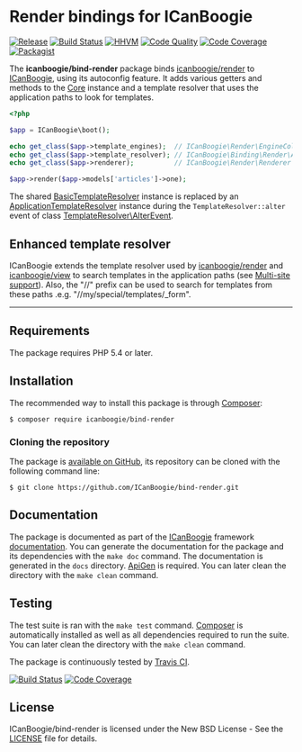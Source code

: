 # Render bindings for ICanBoogie

[![Release](https://img.shields.io/packagist/v/icanboogie/bind-render.svg)](https://packagist.org/packages/icanboogie/bind-render)
[![Build Status](https://img.shields.io/travis/ICanBoogie/bind-render/master.svg)](http://travis-ci.org/ICanBoogie/bind-render)
[![HHVM](https://img.shields.io/hhvm/icanboogie/bind-render.svg)](http://hhvm.h4cc.de/package/icanboogie/bind-render)
[![Code Quality](https://img.shields.io/scrutinizer/g/ICanBoogie/bind-render/master.svg)](https://scrutinizer-ci.com/g/ICanBoogie/bind-render)
[![Code Coverage](https://img.shields.io/coveralls/ICanBoogie/bind-render/master.svg)](https://coveralls.io/r/ICanBoogie/bind-render)
[![Packagist](https://img.shields.io/packagist/dt/icanboogie/bind-render.svg)](https://packagist.org/packages/icanboogie/bind-render)

The **icanboogie/bind-render** package binds [icanboogie/render][] to [ICanBoogie][], using its
autoconfig feature. It adds various getters and methods to the [Core][] instance and a template
resolver that uses the application paths to look for templates.

```php
<?php

$app = ICanBoogie\boot();

echo get_class($app->template_engines);  // ICanBoogie\Render\EngineCollection
echo get_class($app->template_resolver); // ICanBoogie\Binding\Render\ApplicationTemplateResolver
echo get_class($app->renderer);          // ICanBoogie\Render\Renderer

$app->render($app->models['articles']->one);
```

The shared [BasicTemplateResolver][] instance is replaced by an [ApplicationTemplateResolver][]
instance during the `TemplateResolver::alter` event of class [TemplateResolver\AlterEvent].





## Enhanced template resolver

ICanBoogie extends the template resolver used by [icanboogie/render][] and [icanboogie/view][]
to search templates in the application paths (see [Multi-site support](https://github.com/ICanBoogie/ICanBoogie#multi-site-support)).
Also, the "//" prefix can be used to search for templates from these paths .e.g.
"//my/special/templates/_form".





----------





## Requirements

The package requires PHP 5.4 or later.





## Installation

The recommended way to install this package is through [Composer](http://getcomposer.org/):

```
$ composer require icanboogie/bind-render
```





### Cloning the repository

The package is [available on GitHub](https://github.com/ICanBoogie/bind-render), its repository can be
cloned with the following command line:

	$ git clone https://github.com/ICanBoogie/bind-render.git





## Documentation

The package is documented as part of the [ICanBoogie](http://icanboogie.org/) framework
[documentation](http://icanboogie.org/docs/). You can generate the documentation for the package
and its dependencies with the `make doc` command. The documentation is generated in the `docs`
directory. [ApiGen](http://apigen.org/) is required. You can later clean the directory with
the `make clean` command.





## Testing

The test suite is ran with the `make test` command. [Composer](http://getcomposer.org/) is
automatically installed as well as all dependencies required to run the suite. You can later
clean the directory with the `make clean` command.

The package is continuously tested by [Travis CI](http://about.travis-ci.org/).

[![Build Status](https://img.shields.io/travis/ICanBoogie/bind-render/master.svg)](https://travis-ci.org/ICanBoogie/bind-render)
[![Code Coverage](https://img.shields.io/coveralls/ICanBoogie/bind-render/master.svg)](https://coveralls.io/r/ICanBoogie/bind-render)





## License

ICanBoogie/bind-render is licensed under the New BSD License - See the [LICENSE](LICENSE) file for details.





[icanboogie/module]: https://github.com/ICanBoogie/Module
[icanboogie/render]: https://github.com/ICanBoogie/Render
[icanboogie/view]: https://github.com/ICanBoogie/View
[ICanBoogie]: https://github.com/ICanBoogie/ICanBoogie
[ApplicationTemplateResolver]: http://icanboogie.org/docs/class-ICanBoogie.Binding.Render.ApplicationTemplateResolver.html
[Core]: http://icanboogie.org/docs/class-ICanBoogie.Core.html
[BasicTemplateResolver]: http://icanboogie.org/docs/class-ICanBoogie.Render.BasicTemplateResolver.html
[TemplateResolver\AlterEvent]: http://icanboogie.org/docs/class-ICanBoogie.Render.TemplateResolver.AlterEvent.html
